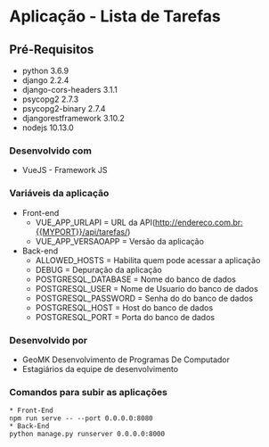 # Aplicação - Lista de Tarefas

## Pré-Requisitos

* python 3.6.9 
* django 2.2.4
* django-cors-headers 3.1.1 
* psycopg2 2.7.3
* psycopg2-binary 2.7.4
* djangorestframework 3.10.2
* nodejs 10.13.0

### Desenvolvido com

 * VueJS - Framework JS

### Variáveis da aplicação

* Front-end
    * VUE_APP_URLAPI = URL da API(http://endereco.com.br:{{MYPORT}}/api/tarefas/)
    * VUE_APP_VERSAOAPP = Versão da aplicação 
* Back-end
    * ALLOWED_HOSTS =  Habilita quem pode acessar a aplicação
    * DEBUG = Depuração da aplicação
    * POSTGRESQL_DATABASE = Nome do banco de dados
    * POSTGRESQL_USER = Nome de Usuario do banco de dados
    * POSTGRESQL_PASSWORD = Senha do do banco de dados
    * POSTGRESQL_HOST = Host do banco de dados
    * POSTGRESQL_PORT = Porta do banco de dados
### Desenvolvido por

* GeoMK Desenvolvimento de Programas De Computador
* Estagiários da equipe de desenvolvimento

### Comandos para subir as aplicações
```
* Front-End
npm run serve -- --port 0.0.0.0:8080
* Back-End
python manage.py runserver 0.0.0.0:8000
```
